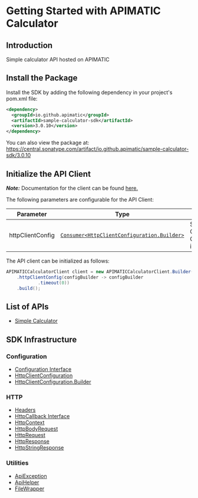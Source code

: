 
# Getting Started with APIMATIC Calculator

## Introduction

Simple calculator API hosted on APIMATIC

## Install the Package

Install the SDK by adding the following dependency in your project's pom.xml file:

```xml
<dependency>
  <groupId>io.github.apimatic</groupId>
  <artifactId>sample-calculator-sdk</artifactId>
  <version>3.0.10</version>
</dependency>
```

You can also view the package at:
https://central.sonatype.com/artifact/io.github.apimatic/sample-calculator-sdk/3.0.10

## Initialize the API Client

**_Note:_** Documentation for the client can be found [here.](https://www.github.com/sufyankhanrao/calculator-sdk-java-sdk/tree/3.0.10/doc/client.md)

The following parameters are configurable for the API Client:

| Parameter | Type | Description |
|  --- | --- | --- |
| httpClientConfig | [`Consumer<HttpClientConfiguration.Builder>`](https://www.github.com/sufyankhanrao/calculator-sdk-java-sdk/tree/3.0.10/doc/http-client-configuration-builder.md) | Set up Http Client Configuration instance. |

The API client can be initialized as follows:

```java
APIMATICCalculatorClient client = new APIMATICCalculatorClient.Builder()
    .httpClientConfig(configBuilder -> configBuilder
            .timeout(0))
    .build();
```

## List of APIs

* [Simple Calculator](https://www.github.com/sufyankhanrao/calculator-sdk-java-sdk/tree/3.0.10/doc/controllers/simple-calculator.md)

## SDK Infrastructure

### Configuration

* [Configuration Interface](https://www.github.com/sufyankhanrao/calculator-sdk-java-sdk/tree/3.0.10/doc/configuration-interface.md)
* [HttpClientConfiguration](https://www.github.com/sufyankhanrao/calculator-sdk-java-sdk/tree/3.0.10/doc/http-client-configuration.md)
* [HttpClientConfiguration.Builder](https://www.github.com/sufyankhanrao/calculator-sdk-java-sdk/tree/3.0.10/doc/http-client-configuration-builder.md)

### HTTP

* [Headers](https://www.github.com/sufyankhanrao/calculator-sdk-java-sdk/tree/3.0.10/doc/headers.md)
* [HttpCallback Interface](https://www.github.com/sufyankhanrao/calculator-sdk-java-sdk/tree/3.0.10/doc/http-callback-interface.md)
* [HttpContext](https://www.github.com/sufyankhanrao/calculator-sdk-java-sdk/tree/3.0.10/doc/http-context.md)
* [HttpBodyRequest](https://www.github.com/sufyankhanrao/calculator-sdk-java-sdk/tree/3.0.10/doc/http-body-request.md)
* [HttpRequest](https://www.github.com/sufyankhanrao/calculator-sdk-java-sdk/tree/3.0.10/doc/http-request.md)
* [HttpResponse](https://www.github.com/sufyankhanrao/calculator-sdk-java-sdk/tree/3.0.10/doc/http-response.md)
* [HttpStringResponse](https://www.github.com/sufyankhanrao/calculator-sdk-java-sdk/tree/3.0.10/doc/http-string-response.md)

### Utilities

* [ApiException](https://www.github.com/sufyankhanrao/calculator-sdk-java-sdk/tree/3.0.10/doc/api-exception.md)
* [ApiHelper](https://www.github.com/sufyankhanrao/calculator-sdk-java-sdk/tree/3.0.10/doc/api-helper.md)
* [FileWrapper](https://www.github.com/sufyankhanrao/calculator-sdk-java-sdk/tree/3.0.10/doc/file-wrapper.md)

